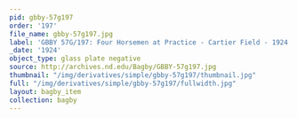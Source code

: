 ```yaml
---
pid: gbby-57g197
order: '197'
file_name: gbby-57g197.jpg
label: 'GBBY 57G/197: Four Horsemen at Practice - Cartier Field - 1924'
_date: '1924'
object_type: glass plate negative
source: http://archives.nd.edu/Bagby/GBBY-57g197.jpg
thumbnail: "/img/derivatives/simple/gbby-57g197/thumbnail.jpg"
full: "/img/derivatives/simple/gbby-57g197/fullwidth.jpg"
layout: bagby_item
collection: bagby
---
```

